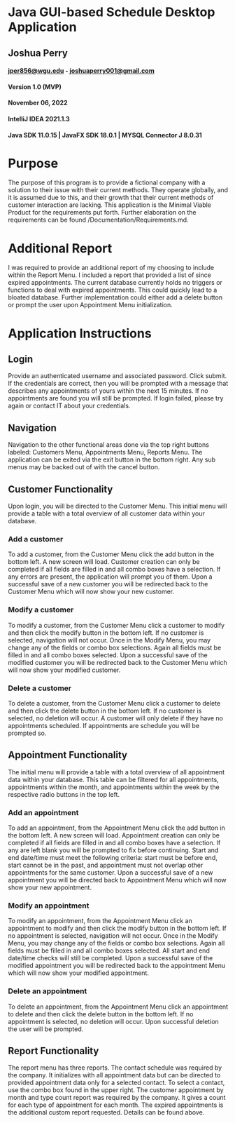 # Java GUI-based Schedule Desktop Application
## Joshua Perry
#### jper856@wgu.edu - joshuaperry001@gmail.com
#### Version 1.0 (MVP)
#### November 06, 2022
#### IntelliJ IDEA 2021.1.3
#### Java SDK 11.0.15 | JavaFX SDK 18.0.1 | MYSQL Connector J 8.0.31

# Purpose
The purpose of this program is to provide a fictional company with a solution to their issue with their current 
methods. They operate globally, and it is assumed due to this, and their growth that their current methods of
customer interaction are lacking. This application is the Minimal Viable Product for the requirements put forth.
Further elaboration on the requirements can be found /Documentation/Requirements.md.

# Additional Report
I was required to provide an additional report of my choosing to include within the Report Menu. I included a report 
that provided a list of since expired appointments. The current database currently holds no triggers or functions
to deal with expired appointments. This could quickly lead to a bloated database. Further implementation could either
add a delete button or prompt the user upon Appointment Menu initialization.

# Application Instructions
## Login
Provide an authenticated username and associated password. Click submit. If the credentials are correct, then you will
be prompted with a message that describes any appointments of yours within the next 15 minutes. If no appointments are 
found you will still be prompted. If login failed, please try again or contact IT about your credentials.

## Navigation
Navigation to the other functional areas done via the top right buttons labeled: Customers Menu, 
Appointments Menu, Reports Menu. The application can be exited via the exit button in the bottom right. Any sub menus
may be backed out of with the cancel button.

## Customer Functionality
Upon login, you will be directed to the Customer Menu. This initial menu will provide a table with a total overview
of all customer data within your database. 
### Add a customer
To add a customer, from the Customer Menu click the add button in the bottom left. A new screen will load. Customer
creation can only be completed if all fields are filled in and all combo boxes have a selection. If any errors are 
present, the application will prompt you of them. Upon a successful save of a new customer you will be redirected back 
to the Customer Menu which will now show your new customer.
### Modify a customer
To modify a customer, from the Customer Menu click a customer to modify and then click the modify button in the bottom 
left. If no customer is selected, navigation will not occur. Once in the Modify Menu, you may change any of the fields 
or combo box selections. Again all fields must be filled in and all combo boxes selected. Upon a successful save of 
the modified customer you will be redirected back to the Customer Menu which will now show your modified customer.
### Delete a customer
To delete a customer, from the Customer Menu click a customer to delete and then click the delete button in the bottom
left. If no customer is selected, no deletion will occur. A customer will only delete if they have no appointments 
scheduled. If appointments are schedule you will be prompted so.

## Appointment Functionality
The initial menu will provide a table with a total overview of all appointment data within your database. This table
can be filtered for all appointments, appointments within the month, and appointments within the week by the
respective radio buttons in the top left.
### Add an appointment
To add an appointment, from the Appointment Menu click the add button in the bottom left. A new screen will load. 
Appointment creation can only be completed if all fields are filled in and all combo boxes have a selection. If any are
left blank you will be prompted to fix before continuing. Start and end date/time must meet the following criteria:
start must be before end, start cannot be in the past, and appointment must not overlap other appointments for the
same customer. Upon a successful save of a new appointment you will be directed back to Appointment Menu which will
now show your new appointment.
### Modify an appointment
To modify an appointment, from the Appointment Menu click an appointment to modify and then click the modify button 
in the bottom left. If no appointment is selected, navigation will not occur. Once in the Modify Menu, you may change 
any of the fields or combo box selections. Again all fields must be filled in and all combo boxes selected. All start
and end date/time checks will still be completed. Upon a successful save of the modified appointment you will be 
redirected back to the appointment Menu which will now show your modified appointment.
### Delete an appointment
To delete an appointment, from the Appointment Menu click an appointment to delete and then click the delete button in 
the bottom left. If no appointment is selected, no deletion will occur. Upon successful deletion the user will be 
prompted.

## Report Functionality
The report menu has three reports. The contact schedule was required by the company. It initializes with all 
appointment data but can be directed to provided appointment data only for a selected contact. To select a contact, use
the combo box found in the upper right. The customer appointment by month and type count report was required by the
company. It gives a count for each type of appointment for each month. The expired appointments is the additional 
custom report requested. Details can be found above.
